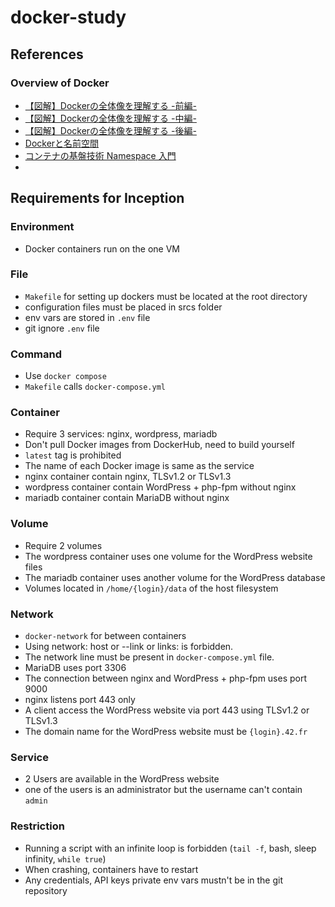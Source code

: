 # docker-study

## References
### Overview of Docker
- [【図解】Dockerの全体像を理解する -前編-](https://qiita.com/etaroid/items/b1024c7d200a75b992fc)
- [【図解】Dockerの全体像を理解する -中編-](https://qiita.com/etaroid/items/88ec3a0e2d80d7cdf87a)
- [【図解】Dockerの全体像を理解する -後編-](https://qiita.com/etaroid/items/40106f13d47bfcbc2572)
- [Dockerと名前空間](https://zenn.dev/takanao/articles/be1fb7df3aea03)
- [コンテナの基盤技術 Namespace 入門](https://qiita.com/sasamuku/items/8f09307dc9bdfe26a2db)
- []()

## Requirements for Inception
### Environment
- Docker containers run on the one VM
### File
- `Makefile` for setting up dockers must be located at the root directory
- configuration files must be placed in srcs folder
- env vars are stored in `.env` file
- git ignore `.env` file
### Command
- Use `docker compose`
- `Makefile` calls `docker-compose.yml`
### Container
- Require 3 services: nginx, wordpress, mariadb
- Don't pull Docker images from DockerHub, need to build yourself
- `latest` tag is prohibited
- The name of each Docker image is same as the service
- nginx container contain nginx, TLSv1.2 or TLSv1.3
- wordpress container contain WordPress + php-fpm without nginx
- mariadb container contain MariaDB without nginx
### Volume
- Require 2 volumes
- The wordpress container uses one volume for the WordPress website files
- The mariadb container uses another volume for the WordPress database
- Volumes located in `/home/{login}/data` of the host filesystem
### Network
- `docker-network` for between containers
- Using network: host or --link or links: is forbidden.
- The network line must be present in `docker-compose.yml` file.
- MariaDB uses port 3306
- The connection between nginx and WordPress + php-fpm uses port 9000
- nginx listens port 443 only
- A client access the WordPress website via port 443 using TLSv1.2 or TLSv1.3
- The domain name for the WordPress website must be `{login}.42.fr`
### Service
- 2 Users are available in the WordPress website
- one of the users is an administrator but the username can't contain `admin`
### Restriction
- Running a script with an infinite loop is forbidden (`tail -f`, bash, sleep infinity, `while true`)
- When crashing, containers have to restart
- Any credentials, API keys private env vars mustn't be in the git repository
